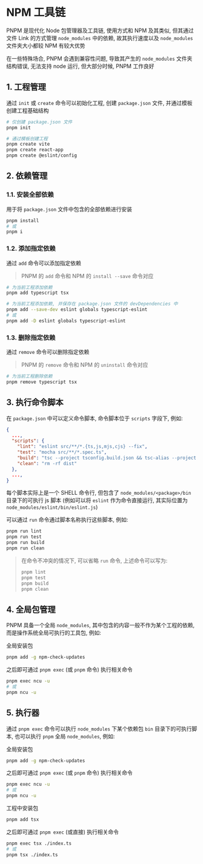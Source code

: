 # NPM 工具链

PNPM 是现代化 Node 包管理器及工具链, 使用方式和 NPM 及其类似, 但其通过文件 Link 的方式管理 `node_modules` 中的依赖, 故其执行速度以及 `node_modules` 文件夹大小都较 NPM 有较大优势

在一些特殊场合, PNPM 会遇到兼容性问题, 导致其产生的 `node_modules` 文件夹结构错误, 无法支持 node 运行, 但大部分时候, PNPM 工作良好

## 1. 工程管理

通过 `init` 或 `create` 命令可以初始化工程, 创建 `package.json` 文件, 并通过模板创建工程基础结构

```bash
# 仅创建 package.json 文件
pnpm init
```

```bash
# 通过模板创建工程
pnpm create vite
pnpm create react-app
pnpm create @eslint/config
```

## 2. 依赖管理

### 1.1. 安装全部依赖

用于将 `package.json` 文件中包含的全部依赖进行安装

```bash
pnpm install
# 或
pnpm i
```

### 1.2. 添加指定依赖

通过 `add` 命令可以添加指定依赖

> PNPM 的 `add` 命令和 NPM 的 `install --save` 命令对应

```bash
# 为当前工程添加依赖
pnpm add typescript tsx
```

```bash
# 为当前工程添加依赖, 并保存在 package.json 文件的 devDependencies 中
pnpm add --save-dev eslint globals typescript-eslint
# 或
pnpm add -D eslint globals typescript-eslint
```

### 1.3. 删除指定依赖

通过 `remove` 命令可以删除指定依赖

> PNPM 的 `remove` 命令和 NPM 的 `uninstall` 命令对应

```bash
# 为当前工程删除依赖
pnpm remove typescript tsx
```

## 3. 执行命令脚本

在 `package.json` 中可以定义命令脚本, 命令脚本位于 `scripts` 字段下, 例如:

```json
{
  ...,
  "scripts": {
    "lint": "eslint src/**/*.{ts,js,mjs,cjs} --fix",
    "test": "mocha src/**/*.spec.ts",
    "build": "tsc --project tsconfig.build.json && tsc-alias --project tsconfig.build.json",
    "clean": "rm -rf dist"
  },
  ...,
}
```

每个脚本实际上是一个 SHELL 命令行, 但包含了 `node_modules/<package>/bin` 目录下的可执行 js 脚本 (例如可以将 `eslint` 作为命令直接运行, 其实际位置为 `node_modules/eslint/bin/eslint.js`)

可以通过 `run` 命令通过脚本名称执行这些脚本, 例如:

```bash
pnpm run lint
pnpm run test
pnpm run build
pnpm run clean
```

> 在命令不冲突的情况下, 可以省略 `run` 命令, 上述命令可以写为:
>
> ```bash
> pnpm lint
> pnpm test
> pnpm build
> pnpm clean
> ```

## 4. 全局包管理

PNPM 具备一个全局 `node_modules`, 其中包含的内容一般不作为某个工程的依赖, 而是操作系统全局可执行的工具包, 例如:

全局安装包

```bash
pnpm add -g npm-check-updates
```

之后即可通过 `pnpm exec` (或 `pnpm` 命令) 执行相关命令

```bash
pnpm exec ncu -u
# 或
pnpm ncu -u
```

## 5. 执行器

通过 `pnpm exec` 命令可以执行 `node_modules` 下某个依赖包 `bin` 目录下的可执行脚本, 也可以执行 `pnpm` 全局 `node_modules`, 例如:

全局安装包

```bash
pnpm add -g npm-check-updates
```

之后即可通过 `pnpm exec` (或 `pnpm` 命令) 执行相关命令

```bash
pnpm exec ncu -u
# 或
pnpm ncu -u
```

工程中安装包

```bash
pnpm add tsx
```

之后即可通过 `pnpm exec` (或直接) 执行相关命令

```bash
pnpm exec tsx ./index.ts
# 或
pnpm tsx ./index.ts
```
